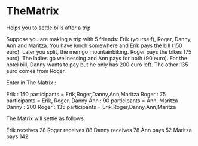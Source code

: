 # TheMatrix
Helps you to settle bills after a trip

Suppose you are making a trip with 5 friends: Erik (yourself), Roger, Danny, Ann and Maritza. You have lunch somewhere and Erik pays the bill (150 euro). Later you split, the men go mountainbiking. Roger pays the bikes (75 euro). The ladies go wellnessing and Ann pays for both (90 euro). For the hotel bill, Danny wants to pay but he only has 200 euro left. The other 135 euro comes from Roger.

Enter in The Matrix :

Erik : 150  participants = Erik,Roger,Danny,Ann,Maritza
Roger : 75  participants = Erik, Roger, Danny
Ann : 90 participants = Ann, Maritza
Danny : 200  Roger : 135  participants = Erik,Roger,Danny,Ann,Maritza

The Matrix will settle as follows:

Erik receives 28
Roger receives 88
Danny receives 78
Ann pays 52
Maritza pays 142



